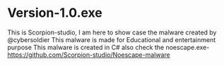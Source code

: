 # Version-1.0.exe
This is Scorpion-studio, I am here to show case the malware created by @cybersoldier
This malware is made for Educational and entertainment purpose This malware is created in C#
also check the noescape.exe-https://github.com/Scorpion-studio/Noescape-malware
